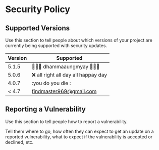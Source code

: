 # Security Policy

## Supported Versions

Use this section to tell people about which versions of your project are
currently being supported with security updates.

| Version | Supported          |
| ------- | ------------------ |
| 5.1.5   | 🙏🙏🙏 dhammaaungmyay 🙏🙏🙏
| 5.0.6  | :x: all right all day all happay day                |
| 4.0.7   | :you do you die : |
| < 4.7  | findmaster969@gmail.com           |

## Reporting a Vulnerability

Use this section to tell people how to report a vulnerability.

Tell them where to go, how often they can expect to get an update on a
reported vulnerability, what to expect if the vulnerability is accepted or
declined, etc.
